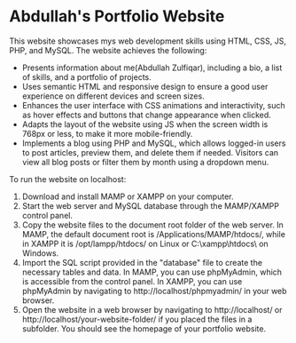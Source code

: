 # Abdullah's Portfolio Website


This website showcases mys web development skills using HTML, CSS, JS, PHP, and MySQL. The website achieves the following:

* Presents information about me(Abdullah Zulfiqar), including a bio, a list of skills, and a portfolio of projects.
* Uses semantic HTML and responsive design to ensure a good user experience on different devices and screen sizes.
* Enhances the user interface with CSS animations and interactivity, such as hover effects and buttons that change appearance when clicked.
* Adapts the layout of the website using JS when the screen width is 768px or less, to make it more mobile-friendly.
* Implements a blog using PHP and MySQL, which allows logged-in users to post articles, preview them, and delete them if needed. Visitors can view all blog posts or filter them by month using a dropdown menu.

To run the website on localhost:

1. Download and install MAMP or XAMPP on your computer.
2. Start the web server and MySQL database through the MAMP/XAMPP control panel.
3. Copy the website files to the document root folder of the web server. In MAMP, the default document root is /Applications/MAMP/htdocs/, while in XAMPP it is /opt/lampp/htdocs/ on Linux or C:\xampp\htdocs\ on Windows.
4. Import the SQL script provided in the "database" file to create the necessary tables and data. In MAMP, you can use phpMyAdmin, which is accessible from the control panel. In XAMPP, you can use phpMyAdmin by navigating to http://localhost/phpmyadmin/ in your web browser.
6. Open the website in a web browser by navigating to http://localhost/ or http://localhost/your-website-folder/ if you placed the files in a subfolder. You should see the homepage of your portfolio website.
